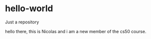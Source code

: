 # hello-world
Just a repository

hello there, this is Nicolas and i am a new member of the cs50 course.

